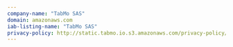 ```yaml
---
company-name: "TabMo SAS"
domain: amazonaws.com
iab-listing-name: "TabMo SAS"
privacy-policy: http://static.tabmo.io.s3.amazonaws.com/privacy-policy/index.html
---
```

